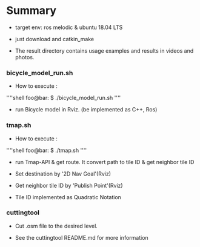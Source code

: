# Summary

* target env: ros melodic & ubuntu 18.04 LTS

* just download and catkin_make

* The result directory contains usage examples and results in videos and photos.

### bicycle_model_run.sh

* How to execute :

''''shell
foo@bar: $ ./bicycle_model_run.sh
''''

* run Bicycle model in Rviz. (be implemented as C++, Ros)


### tmap.sh

* How to execute :

''''shell
foo@bar: $ ./tmap.sh
''''

* run Tmap-API & get route. It convert path to tile ID & get neighbor tile ID

* Set destination by '2D Nav Goal'(Rviz)

* Get neighbor tile ID by 'Publish Point'(Rviz)

* Tile ID implemented as Quadratic Notation


### cuttingtool

* Cut .osm file to the desired level.

* See the cuttingtool README.md for more information
